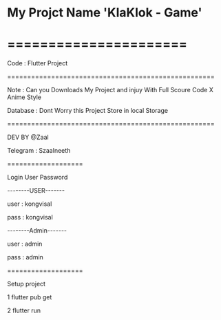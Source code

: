 # My Projct Name 'KlaKlok - Game'

# ======================

Code : Flutter Project

====================================================

Note : Can you Downloads My Project and injuy With Full Scoure Code X Anime Style 

Database : Dont Worry this Project Store in local Storage 

====================================================

DEV BY @Zaal

Telegram : Szaalneeth

===================

Login User Password 

--------USER-------

user : kongvisal

pass : kongvisal

--------Admin-------

user : admin

pass : admin

===================

Setup project 


1 flutter pub get 

2 flutter run
